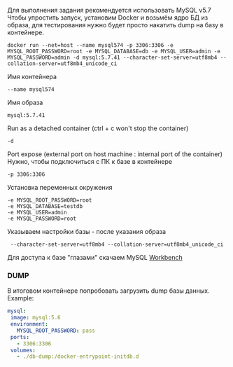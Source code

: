Для выполнения задания рекомендуется использовать MySQL v5.7
Чтобы упростить запуск, установим Docker и возьмём ядро БД из образа, для тестирования нужно будет просто накатить dump на базу в контейнере.

```
docker run --net=host --name mysql574 -p 3306:3306 -e MYSQL_ROOT_PASSWORD=root -e MYSQL_DATABASE=db -e MYSQL_USER=admin -e MYSQL_PASSWORD=admin -d mysql:5.7.41 --character-set-server=utf8mb4 --collation-server=utf8mb4_unicode_ci
```

Имя контейнера
```
--name mysql574
```
Имя образа
```
mysql:5.7.41
```
Run as a detached container (ctrl + c won't stop the container)
```
-d
```
Port expose (external port on host machine : internal port of the container)
Нужно, чтобы подключиться с ПК к базе в контейнере
```
-p 3306:3306
```
Установка переменных окружения
```
-e MYSQL_ROOT_PASSWORD=root
-e MYSQL_DATABASE=testdb
-e MYSQL_USER=admin
-e MYSQL_PASSWORD=root
```

Указываем настройки базы - после указания образа
```
 --character-set-server=utf8mb4 --collation-server=utf8mb4_unicode_ci
```

Для доступа к базе "глазами" скачаем MySQL [Workbench](https://dev.mysql.com/downloads/windows/installer/8.0.html)


### DUMP ###
В итоговом контейнере попробовать загрузить dump базы данных. Example:

```yaml
mysql:
 image: mysql:5.6
 environment:
   MYSQL_ROOT_PASSWORD: pass
 ports:
   - 3306:3306
 volumes:
   - ./db-dump:/docker-entrypoint-initdb.d
```
